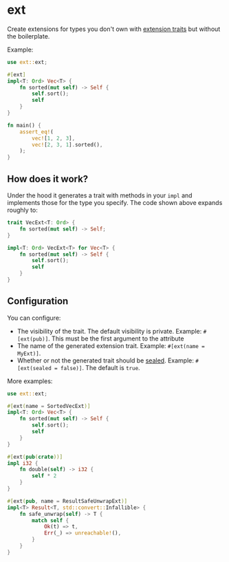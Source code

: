 # ext

Create extensions for types you don't own with [extension traits] but without the boilerplate.

Example:

```rust
use ext::ext;

#[ext]
impl<T: Ord> Vec<T> {
    fn sorted(mut self) -> Self {
        self.sort();
        self
    }
}

fn main() {
    assert_eq!(
        vec![1, 2, 3],
        vec![2, 3, 1].sorted(),
    );
}
```

## How does it work?

Under the hood it generates a trait with methods in your `impl` and implements those for the
type you specify. The code shown above expands roughly to:

```rust
trait VecExt<T: Ord> {
    fn sorted(mut self) -> Self;
}

impl<T: Ord> VecExt<T> for Vec<T> {
    fn sorted(mut self) -> Self {
        self.sort();
        self
    }
}
```

## Configuration

You can configure:

- The visibility of the trait. The default visibility is private. Example: `#[ext(pub)]`. This
must be the first argument to the attribute
- The name of the generated extension trait. Example: `#[ext(name = MyExt)]`.
- Whether or not the generated trait should be [sealed]. Example: `#[ext(sealed = false)]`. The
default is `true`.

[sealed]: https://rust-lang.github.io/api-guidelines/future-proofing.html#sealed-traits-protect-against-downstream-implementations-c-sealed

More examples:

```rust
use ext::ext;

#[ext(name = SortedVecExt)]
impl<T: Ord> Vec<T> {
    fn sorted(mut self) -> Self {
        self.sort();
        self
    }
}

#[ext(pub(crate))]
impl i32 {
    fn double(self) -> i32 {
        self * 2
    }
}

#[ext(pub, name = ResultSafeUnwrapExt)]
impl<T> Result<T, std::convert::Infallible> {
    fn safe_unwrap(self) -> T {
        match self {
            Ok(t) => t,
            Err(_) => unreachable!(),
        }
    }
}
```

[extension traits]: https://dev.to/matsimitsu/extending-existing-functionality-in-rust-with-traits-in-rust-3622
